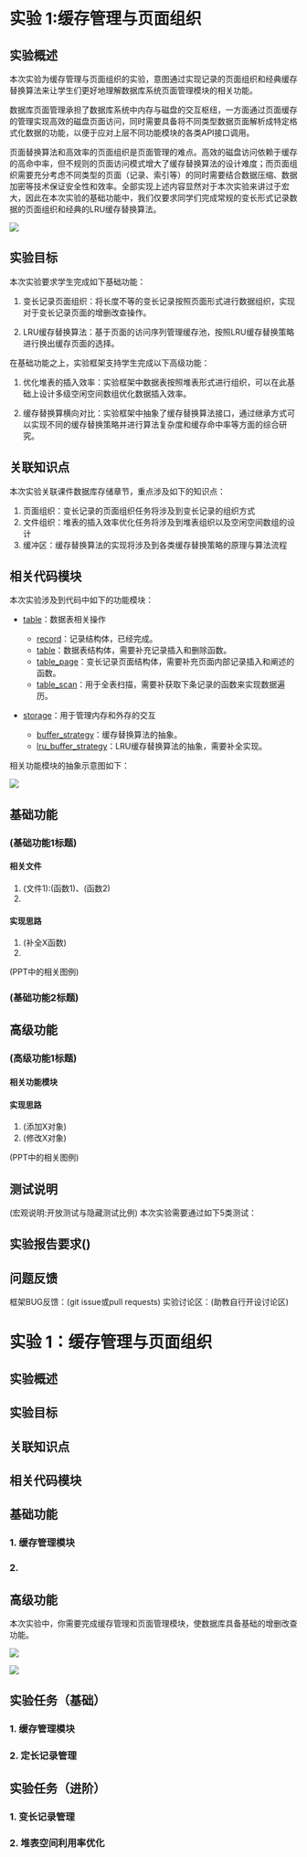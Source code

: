 # 实验 1:缓存管理与页面组织

## 实验概述
本次实验为缓存管理与页面组织的实验，意图通过实现记录的页面组织和经典缓存替换算法来让学生们更好地理解数据库系统页面管理模块的相关功能。

数据库页面管理承担了数据库系统中内存与磁盘的交互枢纽，一方面通过页面缓存的管理实现高效的磁盘页面访问，同时需要具备将不同类型数据页面解析成特定格式化数据的功能，以便于应对上层不同功能模块的各类API接口调用。

页面替换算法和高效率的页面组织是页面管理的难点。高效的磁盘访问依赖于缓存的高命中率，但不规则的页面访问模式增大了缓存替换算法的设计难度；而页面组织需要充分考虑不同类型的页面（记录、索引等）的同时需要结合数据压缩、数据加密等技术保证安全性和效率。全部实现上述内容显然对于本次实验来讲过于宏大，因此在本次实验的基础功能中，我们仅要求同学们完成常规的变长形式记录数据的页面组织和经典的LRU缓存替换算法。

![](./pics/lab1-overview.svg)

## 实验目标
本次实验要求学生完成如下基础功能：

1. 变长记录页面组织：将长度不等的变长记录按照页面形式进行数据组织，实现对于变长记录页面的增删改查操作。

2. LRU缓存替换算法：基于页面的访问序列管理缓存池，按照LRU缓存替换策略进行换出缓存页面的选择。

在基础功能之上，实验框架支持学生完成以下高级功能：

1. 优化堆表的插入效率：实验框架中数据表按照堆表形式进行组织，可以在此基础上设计多级空闲空间数组优化数据插入效率。

2. 缓存替换算横向对比：实验框架中抽象了缓存替换算法接口，通过继承方式可以实现不同的缓存替换策略并进行算法复杂度和缓存命中率等方面的综合研究。


## 关联知识点

本次实验关联课件数据库存储章节，重点涉及如下的知识点：

1. 页面组织：变长记录的页面组织任务将涉及到变长记录的组织方式
2. 文件组织：堆表的插入效率优化任务将涉及到堆表组织以及空闲空间数组的设计
3. 缓冲区：缓存替换算法的实现将涉及到各类缓存替换策略的原理与算法流程

## 相关代码模块
本次实验涉及到代码中如下的功能模块：

- [table](./modules/index.md)：数据表相关操作
  - [record]()：记录结构体，已经完成。
  - [table]()：数据表结构体，需要补充记录插入和删除函数。
  - [table_page]()：变长记录页面结构体，需要补充页面内部记录插入和阐述的函数。
  - [table_scan]()：用于全表扫描，需要补获取下条记录的函数来实现数据遍历。

- [storage](./modules/index.md)：用于管理内存和外存的交互
  - [buffer_strategy]()：缓存替换算法的抽象。
  - [lru_buffer_strategy]()：LRU缓存替换算法的抽象，需要补全实现。

相关功能模块的抽象示意图如下：

![](./pics/lab1-details.svg)


## 基础功能

### (基础功能1标题)

#### 相关文件

1. (文件1):(函数1)、(函数2)
2. 

#### 实现思路

1. (补全X函数)
2. 

(PPT中的相关图例)

### (基础功能2标题)

## 高级功能

### (高级功能1标题)

#### 相关功能模块

#### 实现思路
1. (添加X对象)
2. (修改X对象)

(PPT中的相关图例)

## 测试说明
(宏观说明:开放测试与隐藏测试比例)
本次实验需要通过如下5类测试：


## 实验报告要求()

## 问题反馈
框架BUG反馈：(git issue或pull requests)
实验讨论区：(助教自行开设讨论区)



# 实验 1：缓存管理与页面组织

## 实验概述



## 实验目标

## 关联知识点

## 相关代码模块

## 基础功能

### 1. 缓存管理模块

### 2. 

## 高级功能

本次实验中，你需要完成缓存管理和页面管理模块，使数据库具备基础的增删改查功能。

![](./pics/lab1-overview.svg)

![](./pics/lab1-details.svg)



## 实验任务（基础）

### 1. 缓存管理模块

### 2. 定长记录管理

## 实验任务（进阶）

### 1. 变长记录管理

### 2. 堆表空间利用率优化
